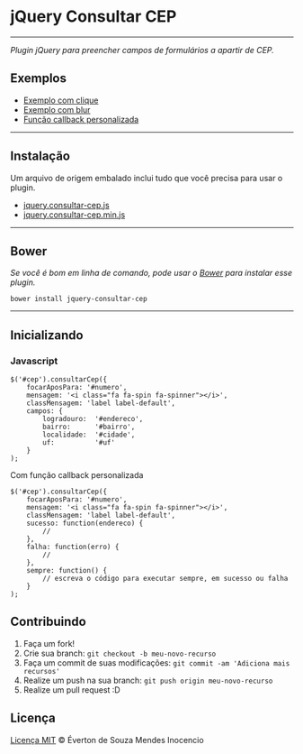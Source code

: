 # jQuery Consultar CEP

***

_Plugin jQuery para preencher campos de formulários a apartir de CEP._

## Exemplos

*  [Exemplo com clique](http://hewerthomn.github.io/jquery-consultar-cep/examples/on-click.html)
*  [Exemplo com blur](http://hewerthomn.github.io/jquery-consultar-cep/examples/on-blur.html)
*  [Função callback personalizada](http://hewerthomn.github.io/jquery-consultar-cep/examples/custom-callback.html)

***

## Instalação

Um arquivo de origem embalado inclui tudo que você precisa para usar o plugin.

*  [jquery.consultar-cep.js](http://hewerthomn.github.io/jquery-consultar-cep/jquery.consultar-cep.js) <br>
*  [jquery.consultar-cep.min.js](http://hewerthomn.github.io/jquery-consultar-cep/jquery.consultar-cep.min.js)

***

## Bower

_Se você é bom em linha de comando, pode usar o [Bower](http://bower.io) para instalar esse plugin._

```
bower install jquery-consultar-cep
```
***

## Inicializando

### Javascript

```
$('#cep').consultarCep({
    focarAposPara: '#numero',
    mensagem: '<i class="fa fa-spin fa-spinner"></i>',
    classMensagem: 'label label-default',
    campos: {
        logradouro:  '#endereco',
        bairro:      '#bairro',
        localidade:  '#cidade',
        uf:          '#uf'
    }
);
```

Com função callback personalizada
```
$('#cep').consultarCep({
    focarAposPara: '#numero',
    mensagem: '<i class="fa fa-spin fa-spinner"></i>',
    classMensagem: 'label label-default',
    sucesso: function(endereco) {
        // 
    },
    falha: function(erro) {
        // 
    },
    sempre: function() {
        // escreva o código para executar sempre, em sucesso ou falha
    }
);
```

## Contribuindo
 
1. Faça um fork!
2. Crie sua branch: `git checkout -b meu-novo-recurso`
3. Faça um commit de suas modificações: `git commit -am 'Adiciona mais recursos'`
4. Realize um push na sua branch: `git push origin meu-novo-recurso`
5. Realize um pull request :D

## Licença
[Licença MIT](https://github.com/hewerthomn/jquery-consultar-cep/blob/master/LICENSE.txt) © Éverton de Souza Mendes Inocencio
